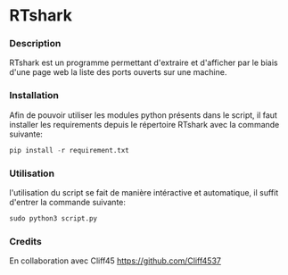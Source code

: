 # RTshark

### Description

RTshark est un programme permettant d'extraire et d'afficher par le biais d'une page web la liste des ports ouverts sur une machine.

### Installation

Afin de pouvoir utiliser les modules python présents dans le script, il faut installer les requirements depuis le répertoire RTshark avec la commande suivante:
```py
pip install -r requirement.txt
```

### Utilisation

l'utilisation du script se fait de manière intéractive et automatique, il suffit d'entrer la commande suivante:
```py
sudo python3 script.py
```

### Credits

En collaboration avec Cliff45
https://github.com/Cliff4537
